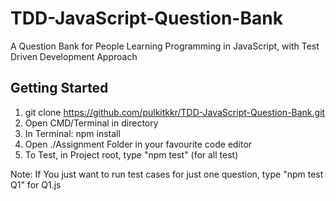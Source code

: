 # TDD-JavaScript-Question-Bank
A Question Bank for People Learning Programming in JavaScript, with Test Driven Development Approach

## Getting Started
1) git clone https://github.com/pulkitkkr/TDD-JavaScript-Question-Bank.git
2) Open CMD/Terminal in directory
3) In Terminal: npm install
4) Open ./Assignment Folder in your favourite code editor
5) To Test, in Project root, type "npm test" (for all test)

Note: If You just want to run test cases for just one question, type "npm test Q1" for Q1.js
